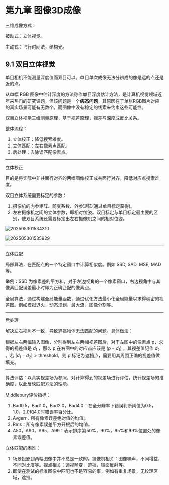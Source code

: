 # 第九章 图像3D成像

三维成像方式：

被动式：立体视觉。

主动式：飞行时间法，结构光。

## 9.1 双目立体视觉

单目相机不能测量深度值而双目可以。单目单次成像无法分辨成的像是远的点还是近的点。

从单幅 RGB 图像中估计深度的方法称作单目深度估计方法，是计算机视觉领域近年来热门的研究课题，但该问题是一个**病态问题**，其原因在于单张RGB图片对应的真实场景可能有无数个，而图像中没有稳定的线索来约束这些可能性。

双目立体视觉三维测量原理，基于视差原理，视差与深度成反比关系。

整体流程：

1. 立体校正：降低搜索难度。
2. 立体匹配：左右像素点匹配。
3. 后处理：去除误匹配像素点。

---

立体校正

目的是将实际中非共面行对齐的两幅图像校正成共面行对齐，降低对应点搜索难度。

双目立体系统需要标定的参数：

1. 摄像机的内参矩阵、畸变系数、外参矩阵(通过单目标定获得)。
2. 左右摄像机之间的立体参数，即相对位姿。双目标定与单目标定最主要的区别，使双目系统还需要标定出左右摄像机之间的相对位姿。

![202505301534310](https://cdn.jsdelivr.net/gh/DerrickMarcus/picgo-image/images/202505301534310.png)

![202505301535929](https://cdn.jsdelivr.net/gh/DerrickMarcus/picgo-image/images/202505301535929.png)

---

立体匹配

局部算法，在匹配点的一个特定窗口中计算相似度。例如 SSD, SAD, MSE, MAD 等。

举例：SSD 为像素差的平方和，对于左边视角的一个像素窗口，右边视角中与其像素匹配误差最小时即为正确匹配的像素点。

全局算法，通过构建全局能量函数，通过优化方法最小化全局能量以求得稠密的视差图。例如模拟退火，动态规划，最大流，图像分割等。

---

后处理

解决左右视角不一致，导致遮挡物体无法匹配的问题。具体做法：

根据左右两幅输入图像，分别得到左右两幅视差图后，对于左图中的像素点 p，求得的视差值是 $d_1$ ，那么 p 在右图中的对应点应该是 $(p-d_1)$ ，其视差值记作 $d_2$ 。若 $|d_1-d_2|>\text{threshold}$，则 p 标记为遮挡点，需要用其周围正确的视差值做填充。

---

算法评估：以真实视差场为参照，对计算得到的视差场进行评估，统计视差场的准确度，以此反映匹配方法的性能。

Middlebury评价指标：

1. Bad0.5，Bad1.0，Bad2.0，Bad4.0：在全分辨率下错误判断阈值为0.5，1.0，2.0和4.0时错误率百分比。
2. Avgerr：所有像素误差绝对值的均值。
3. Rms：所有像素误差平方开根后的均值。
4. A50，A90，A95，A99：表示排序第50%，90%，95%和99%位置处的像素误差值。

立体匹配的困难：

1. 场景投影到两幅图像中并不总是一致的。摄像机相关：图像噪声，不同增益，不同对比度等。视点相关：透视畸变，遮挡，镜面反射等。
2. 即使在测试的标准图像中匹配也不是容易的事，例如有重复场景，无纹理区域，遮挡。
